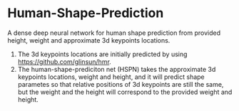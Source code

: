 # Human-Shape-Prediction
A dense deep neural network for human shape prediction from provided height, weight and approximate 3d keypoints locations.

1) The 3d keypoints locations are initially predicted by using https://github.com/glinsun/hmr.
2) The human-shape-prediciton net (HSPN) takes the approximate 3d keypoints locations, weight and height, and it will predict shape parametes so that relative positions of 3d keypoints are still the same, but the weight and the height will correspond to the provided weight and height.


